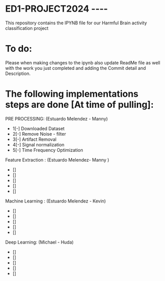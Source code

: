 # ED1-PROJECT2024 ----
This repository contains the IPYNB file for our Harmful Brain activity classification project

# To do:
Please when making changes to the ipynb also  update ReadMe file as well with the work  you just completed and adding the Commit detail and Description.

# The following implementations steps are done [At time of pulling]:

PRE PROCESSING: (Estuardo Melendez - Manny)
- 1[-] Downloaded Dataset 
- 2[-] Remove Noise - filter 
- 3[-] Artifact Removal
- 4[-] Signal normalization 
- 5[-] Time Frequency Optimization 

Feature Extraction : (Estuardo Melendez- Manny )

- []
- []
- []
- []
- []


Machine Learning : (Estuardo Melendez - Kevin)

- []
- []
- []
- []
- []

Deep Learning: (Michael - Huda)

- []
- []
- []
- []
- []


 
